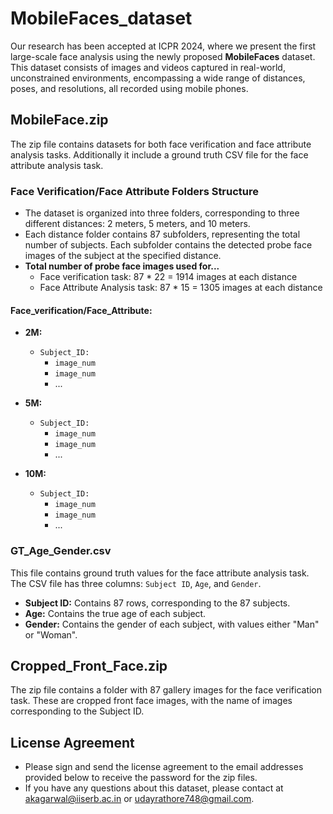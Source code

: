 # MobileFaces_dataset
Our research has been accepted at ICPR 2024, where we present the first large-scale face analysis using the newly proposed **MobileFaces** dataset. This dataset consists of images and videos captured in real-world, unconstrained environments, encompassing a wide range of distances, poses, and resolutions, all recorded using mobile phones.


## MobileFace.zip

The zip file contains datasets for both face verification and face attribute analysis tasks. Additionally it include a ground truth CSV file for the face attribute analysis task.

### Face Verification/Face Attribute Folders Structure

- The dataset is organized into three folders, corresponding to three different distances: 2 meters, 5 meters, and 10 meters.
- Each distance folder contains 87 subfolders, representing the total number of subjects. Each subfolder contains the detected probe face images of the subject at the specified distance.
- **Total number of probe face images used for...**
  - Face verification task: 87 * 22 = 1914 images at each distance
  - Face Attribute Analysis task: 87 * 15 = 1305 images at each distance

#### Face_verification/Face_Attribute:

- **2M:** 
  - `Subject_ID:`
    - `image_num`
    - `image_num`
    - ...

- **5M:** 
  - `Subject_ID:`
    - `image_num`
    - `image_num`
    - ...

- **10M:** 
  - `Subject_ID:`
    - `image_num`
    - `image_num`
    - ...



### GT_Age_Gender.csv
This file contains ground truth values for the face attribute analysis task. The CSV file has three columns: `Subject ID`, `Age`, and `Gender`.
- **Subject ID:** Contains 87 rows, corresponding to the 87 subjects.
- **Age:** Contains the true age of each subject.
- **Gender:** Contains the gender of each subject, with values either "Man" or "Woman".

## Cropped_Front_Face.zip

The zip file contains a folder with 87 gallery images for the face verification task. These are cropped front face images, with the name of images corresponding to the Subject ID.

## License Agreement
- Please sign and send the license agreement to the email addresses provided below to receive the password for the zip files.
- If you have any questions about this dataset, please contact at [akagarwal@iiserb.ac.in](mailto:akagarwal@iiserb.ac.in) or [udayrathore748@gmail.com](mailto:udayrathore748@gmail.com).
